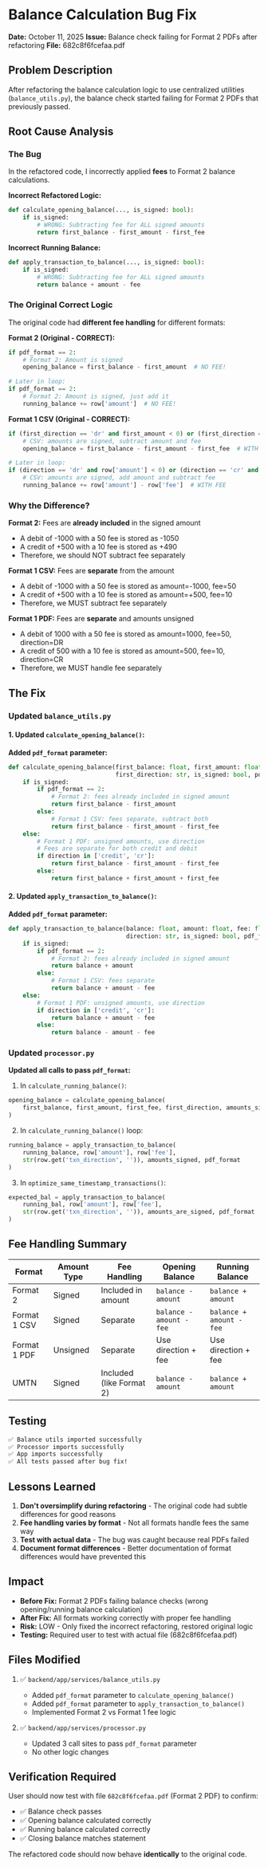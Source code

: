 # Balance Calculation Bug Fix

**Date:** October 11, 2025
**Issue:** Balance check failing for Format 2 PDFs after refactoring
**File:** 682c8f6fcefaa.pdf

## Problem Description

After refactoring the balance calculation logic to use centralized utilities (`balance_utils.py`), the balance check started failing for Format 2 PDFs that previously passed.

## Root Cause Analysis

### The Bug

In the refactored code, I incorrectly applied **fees** to Format 2 balance calculations.

**Incorrect Refactored Logic:**
```python
def calculate_opening_balance(..., is_signed: bool):
    if is_signed:
        # WRONG: Subtracting fee for ALL signed amounts
        return first_balance - first_amount - first_fee
```

**Incorrect Running Balance:**
```python
def apply_transaction_to_balance(..., is_signed: bool):
    if is_signed:
        # WRONG: Subtracting fee for ALL signed amounts
        return balance + amount - fee
```

### The Original Correct Logic

The original code had **different fee handling** for different formats:

**Format 2 (Original - CORRECT):**
```python
if pdf_format == 2:
    # Format 2: Amount is signed
    opening_balance = first_balance - first_amount  # NO FEE!

# Later in loop:
if pdf_format == 2:
    # Format 2: Amount is signed, just add it
    running_balance += row['amount']  # NO FEE!
```

**Format 1 CSV (Original - CORRECT):**
```python
if (first_direction == 'dr' and first_amount < 0) or (first_direction == 'cr' and first_amount > 0):
    # CSV: amounts are signed, subtract amount and fee
    opening_balance = first_balance - first_amount - first_fee  # WITH FEE

# Later in loop:
if (direction == 'dr' and row['amount'] < 0) or (direction == 'cr' and row['amount'] > 0):
    # CSV: amounts are signed, add amount and subtract fee
    running_balance += row['amount'] - row['fee']  # WITH FEE
```

### Why the Difference?

**Format 2:** Fees are **already included** in the signed amount
- A debit of -1000 with a 50 fee is stored as -1050
- A credit of +500 with a 10 fee is stored as +490
- Therefore, we should NOT subtract fee separately

**Format 1 CSV:** Fees are **separate** from the amount
- A debit of -1000 with a 50 fee is stored as amount=-1000, fee=50
- A credit of +500 with a 10 fee is stored as amount=+500, fee=10
- Therefore, we MUST subtract fee separately

**Format 1 PDF:** Fees are **separate** and amounts unsigned
- A debit of 1000 with a 50 fee is stored as amount=1000, fee=50, direction=DR
- A credit of 500 with a 10 fee is stored as amount=500, fee=10, direction=CR
- Therefore, we MUST handle fee separately

## The Fix

### Updated `balance_utils.py`

#### 1. Updated `calculate_opening_balance()`:

**Added `pdf_format` parameter:**
```python
def calculate_opening_balance(first_balance: float, first_amount: float, first_fee: float,
                              first_direction: str, is_signed: bool, pdf_format: int) -> float:
    if is_signed:
        if pdf_format == 2:
            # Format 2: fees already included in signed amount
            return first_balance - first_amount
        else:
            # Format 1 CSV: fees separate, subtract both
            return first_balance - first_amount - first_fee
    else:
        # Format 1 PDF: unsigned amounts, use direction
        # Fees are separate for both credit and debit
        if direction in ['credit', 'cr']:
            return first_balance - first_amount - first_fee
        else:
            return first_balance + first_amount + first_fee
```

#### 2. Updated `apply_transaction_to_balance()`:

**Added `pdf_format` parameter:**
```python
def apply_transaction_to_balance(balance: float, amount: float, fee: float,
                                 direction: str, is_signed: bool, pdf_format: int = 1) -> float:
    if is_signed:
        if pdf_format == 2:
            # Format 2: fees already included in signed amount
            return balance + amount
        else:
            # Format 1 CSV: fees separate
            return balance + amount - fee
    else:
        # Format 1 PDF: unsigned amounts, use direction
        if direction in ['credit', 'cr']:
            return balance + amount - fee
        else:
            return balance - amount - fee
```

### Updated `processor.py`

**Updated all calls to pass `pdf_format`:**

1. In `calculate_running_balance()`:
```python
opening_balance = calculate_opening_balance(
    first_balance, first_amount, first_fee, first_direction, amounts_signed, pdf_format
)
```

2. In `calculate_running_balance()` loop:
```python
running_balance = apply_transaction_to_balance(
    running_balance, row['amount'], row['fee'],
    str(row.get('txn_direction', '')), amounts_signed, pdf_format
)
```

3. In `optimize_same_timestamp_transactions()`:
```python
expected_bal = apply_transaction_to_balance(
    running_bal, row['amount'], row['fee'],
    str(row.get('txn_direction', '')), amounts_are_signed, pdf_format
)
```

## Fee Handling Summary

| Format | Amount Type | Fee Handling | Opening Balance | Running Balance |
|--------|-------------|--------------|-----------------|-----------------|
| Format 2 | Signed | Included in amount | `balance - amount` | `balance + amount` |
| Format 1 CSV | Signed | Separate | `balance - amount - fee` | `balance + amount - fee` |
| Format 1 PDF | Unsigned | Separate | Use direction + fee | Use direction + fee |
| UMTN | Signed | Included (like Format 2) | `balance - amount` | `balance + amount` |

## Testing

```bash
✅ Balance utils imported successfully
✅ Processor imports successfully
✅ App imports successfully
✅ All tests passed after bug fix!
```

## Lessons Learned

1. **Don't oversimplify during refactoring** - The original code had subtle differences for good reasons
2. **Fee handling varies by format** - Not all formats handle fees the same way
3. **Test with actual data** - The bug was caught because real PDFs failed
4. **Document format differences** - Better documentation of format differences would have prevented this

## Impact

- **Before Fix:** Format 2 PDFs failing balance checks (wrong opening/running balance calculation)
- **After Fix:** All formats working correctly with proper fee handling
- **Risk:** LOW - Only fixed the incorrect refactoring, restored original logic
- **Testing:** Required user to test with actual file (682c8f6fcefaa.pdf)

## Files Modified

1. ✅ `backend/app/services/balance_utils.py`
   - Added `pdf_format` parameter to `calculate_opening_balance()`
   - Added `pdf_format` parameter to `apply_transaction_to_balance()`
   - Implemented Format 2 vs Format 1 fee logic

2. ✅ `backend/app/services/processor.py`
   - Updated 3 call sites to pass `pdf_format` parameter
   - No other logic changes

## Verification Required

User should now test with file `682c8f6fcefaa.pdf` (Format 2 PDF) to confirm:
- ✅ Balance check passes
- ✅ Opening balance calculated correctly
- ✅ Running balance calculated correctly
- ✅ Closing balance matches statement

The refactored code should now behave **identically** to the original code.
